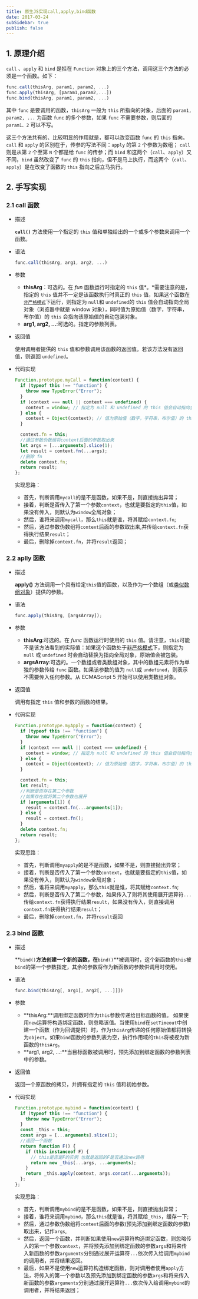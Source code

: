 ```yaml
---
title: 原生JS实现call,apply,bind函数
date: 2017-03-24
subSidebar: true
publish: false
---
```


## 1. 原理介绍

`call` 、`apply` 和 `bind` 是挂在 `Function` 对象上的三个方法，调用这三个方法的必须是一个函数。如下：

```javascript
func.call(thisArg, param1, param2, ...)
func.apply(thisArg, [param1,param2,...])
func.bind(thisArg, param1, param2, ...)
```

其中 `func` 是要调用的函数，`thisArg` 一般为 `this` 所指向的对象，后面的 `param1, param2, ...` 为函数 `func` 的多个参数，如果 `func` 不需要参数，则后面的 `param1、2` 可以不写。

这三个方法共有的、比较明显的作用就是，都可以改变函数 `func` 的 `this` 指向。`call` 和 `apply` 的区别在于，传参的写法不同：`apply` 的第 `2` 个参数为数组； `call` 则是从第 `2` 个至第 `N` 个都是给 `func` 的传参；而 `bind` 和这两个（`call`、`apply`）又不同，`bind` 虽然改变了 `func` 的 `this` 指向，但不是马上执行，而这两个（`call`、`apply`）是在改变了函数的 `this` 指向之后立马执行。

## 2. 手写实现



### 2.1 call 函数

- 描述

  **`call()`** 方法使用一个指定的 `this` 值和单独给出的一个或多个参数来调用一个函数。

- 语法

  ```javascript
  func.call(thisArg, arg1, arg2, ...)
  ```

- 参数

  - **thisArg**：可选的。在 _fun_ 函数运行时指定的 `this` 值*。*需要注意的是，指定的 `this` 值并不一定是该函数执行时真正的 `this` 值，如果这个函数在[`非严格模式`](https://developer.mozilla.org/zh-CN/docs/Web/JavaScript/Reference/Strict_mode)下运行，则指定为 `null`和 `undefined`的 `this` 值会自动指向全局对象（浏览器中就是 window 对象），同时值为原始值（数字，字符串，布尔值）的 `this` 会指向该原始值的自动包装对象。
  - **arg1, arg2, ...**:可选的。指定的参数列表。

- 返回值

  使用调用者提供的 `this` 值和参数调用该函数的返回值。若该方法没有返回值，则返回 `undefined`。

- 代码实现

  ```javascript
  Function.prototype.myCall = function(context) {
    if (typeof this !== "function") {
      throw new TypeError("Error");
    }
    if (context === null || context === undefined) {
      context = window; // 指定为 null 和 undefined 的 this 值会自动指向全局对象(浏览器中为window)
    } else {
      context = Object(context); // 值为原始值（数字，字符串，布尔值）的 this 会指向该原始值的实例对象
    }
  
    context.fn = this;
    //通过参数伪数组将context后面的参数取出来
    let args = [...arguments].slice(1);
    let result = context.fn(...args);
    //删除 fn
    delete context.fn;
    return result;
  };
  
  ```

  实现思路：

  - 首先，判断调用`mycall`的是不是函数，如果不是，则直接抛出异常；
  - 接着，判断是否传入了第一个参数`context`，也就是要指定的`this`值，如果没有传入，则默认为`window`全局对象；
  - 然后，谁将来调用`mycall`，那么`this`就是谁，将其赋给`context.fn`;
  - 然后，通过参数伪数组将`context`后面的参数取出来,并传给`context.fn`获得执行结果`result`；
  - 最后，删除掉`context.fn`，并将`result`返回；

### 2.2 aplly 函数

- 描述

  **apply()** 方法调用一个具有给定`this`值的函数，以及作为一个数组（或[类似数组对象](https://developer.mozilla.org/zh-CN/docs/Web/JavaScript/Guide/Indexed_collections##Working_with_array-like_objects)）提供的参数。

- 语法

  ```javascript
  func.apply(thisArg, [argsArray]);
  ```

- 参数

  - **thisArg**:可选的。在 _func_ 函数运行时使用的 `this` 值。请注意，`this`可能不是该方法看到的实际值：如果这个函数处于[非严格模式](https://developer.mozilla.org/zh-CN/docs/Web/JavaScript/Reference/Strict_mode)下，则指定为 `null` 或 `undefined` 时会自动替换为指向全局对象，原始值会被包装。
  - **argsArray**:可选的。一个数组或者类数组对象，其中的数组元素将作为单独的参数传给 `func` 函数。如果该参数的值为 `null`或 `undefined`，则表示不需要传入任何参数。从 ECMAScript 5 开始可以使用类数组对象。

- 返回值

  调用有指定 `this` 值和参数的函数的结果。

- 代码实现

  ```javascript
  Function.prototype.myApply = function(context) {
    if (typeof this !== "function") {
      throw new TypeError("Error");
    }
    if (context === null || context === undefined) {
      context = window; // 指定为 null 和 undefined 的 this 值会自动指向全局对象(浏览器中为window)
    } else {
      context = Object(context); // 值为原始值（数字，字符串，布尔值）的 this 会指向该原始值的实例对象
    }
  
    context.fn = this;
    let result;
    //判断是否存在第二个参数
    //如果存在就将第二个参数也展开
    if (arguments[1]) {
      result = context.fn(...arguments[1]);
    } else {
      result = context.fn();
    }
    delete context.fn;
    return result;
  };
  ```

  实现思路：

  - 首先，判断调用`myapply`的是不是函数，如果不是，则直接抛出异常；
  - 接着，判断是否传入了第一个参数`context`，也就是要指定的`this`值，如果没有传入，则默认为`window`全局对象；
  - 然后，谁将来调用`myapply`，那么`this`就是谁，将其赋给`context.fn`;
  - 然后，判断是否传入了第二个参数，如果传入了则将其使用展开运算符`...`传给`context.fn`获得执行结果`result`，如果没有传入，则直接调用`context.fn`获得执行结果`result`；
  - 最后，删除掉`context.fn`，并将`result`返回



### 2.3 bind 函数

- 描述

  **`bind()`**方法创建一个新的函数，在**`bind()`**被调用时，这个新函数的`this`被`bind`的第一个参数指定，其余的参数将作为新函数的参数供调用时使用。

- 语法

  ```javascript
  func.bind(thisArg[, arg1[, arg2[, ...]]])
  ```

- 参数

  - **thisArg:**调用绑定函数时作为`this`参数传递给目标函数的值。 如果使用`new`运算符构造绑定函数，则忽略该值。当使用`bind`在`setTimeout`中创建一个函数（作为回调提供）时，作为`thisArg`传递的任何原始值都将转换为`object`。如果`bind`函数的参数列表为空，执行作用域的`this`将被视为新函数的`thisArg`。
  - **arg1, arg2, ...:**当目标函数被调用时，预先添加到绑定函数的参数列表中的参数。

- 返回值

  返回一个原函数的拷贝，并拥有指定的 `this` 值和初始参数。

- 代码实现

  ```javascript
  Function.prototype.mybind = function(context) {
    if (typeof this !== "function") {
      throw new TypeError("Error");
    }
    const _this = this;
    const args = [...arguments].slice(1);
    //返回一个函数
    return function F() {
      if (this instanceof F) {
        // this是否是F的实例 也就是返回的F是否通过new调用
        return new _this(...args, ...arguments);
      }
      return _this.apply(context, args.concat(...arguments));
    };
  };
  ```

  实现思路：

  - 首先，判断调用`mybind`的是不是函数，如果不是，则直接抛出异常；
  - 接着，谁将来调用`mybind`，那么`this`就是谁，将其赋给`_this`，缓存一下;
  - 然后，通过参数伪数组将`context`后面的参数(预先添加到绑定函数的参数)取出来，记作`args`,
  - 然后，返回一个函数，并判断如果使用`new`运算符构造绑定函数，则忽略传入的第一个参数`context`，并将预先添加到绑定函数的参数`args`和将来传入新函数的参数`arguments`分别通过展开运算符`...`依次传入给调用`mybind`的调用者，并将结果返回。
  - 最后，如果不是使用`new`运算符构造绑定函数，则对调用者使用`apply`方法，将传入的第一个参数以及预先添加到绑定函数的参数`args`和将来传入新函数的参数`arguments`分别通过展开运算符`...`依次传入给调用`mybind`的调用者，并将结果返回；
